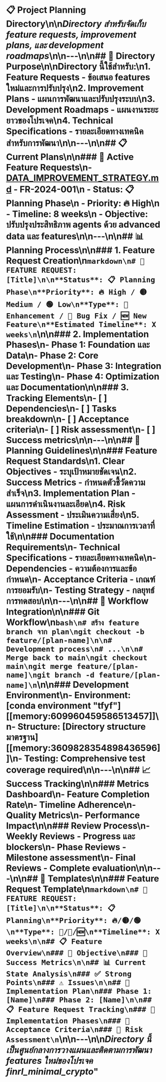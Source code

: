 # 📋 Project Planning Directory\n\n*Directory สำหรับจัดเก็บ feature requests, improvement plans, และ development roadmaps*\n\n---\n\n## 📁 Directory Purpose\n\nDirectory นี้ใช้สำหรับ:\n1. **Feature Requests** - ข้อเสนอ features ใหม่และการปรับปรุง\n2. **Improvement Plans** - แผนการพัฒนาและปรับปรุงระบบ\n3. **Development Roadmaps** - แผนงานระยะยาวของโปรเจค\n4. **Technical Specifications** - รายละเอียดทางเทคนิคสำหรับการพัฒนา\n\n---\n\n## 📋 Current Plans\n\n### 🚀 Active Feature Requests\n- **[DATA_IMPROVEMENT_STRATEGY.md](DATA_IMPROVEMENT_STRATEGY.md)** - FR-2024-001\n  - Status: 📋 Planning Phase\n  - Priority: 🔥 High\n  - Timeline: 8 weeks\n  - Objective: ปรับปรุงประสิทธิภาพ agents ด้วย advanced data และ features\n\n---\n\n## 📊 Planning Process\n\n### 1. Feature Request Creation\n```markdown\n# 🚀 FEATURE REQUEST: [Title]\n\n**Status**: 📋 Planning Phase\n**Priority**: 🔥 High / 🟡 Medium / 🟢 Low\n**Type**: 🎯 Enhancement / 🐛 Bug Fix / 🆕 New Feature\n**Estimated Timeline**: X weeks\n```\n\n### 2. Implementation Phases\n- **Phase 1**: Foundation และ Data\n- **Phase 2**: Core Development\n- **Phase 3**: Integration และ Testing\n- **Phase 4**: Optimization และ Documentation\n\n### 3. Tracking Elements\n- [ ] Dependencies\n- [ ] Tasks breakdown\n- [ ] Acceptance criteria\n- [ ] Risk assessment\n- [ ] Success metrics\n\n---\n\n## 🎯 Planning Guidelines\n\n### Feature Request Standards\n1. **Clear Objectives** - ระบุเป้าหมายชัดเจน\n2. **Success Metrics** - กำหนดตัวชี้วัดความสำเร็จ\n3. **Implementation Plan** - แผนการดำเนินงานละเอียด\n4. **Risk Assessment** - ประเมินความเสี่ยง\n5. **Timeline Estimation** - ประมาณการเวลาที่ใช้\n\n### Documentation Requirements\n- **Technical Specifications** - รายละเอียดทางเทคนิค\n- **Dependencies** - ความต้องการและข้อกำหนด\n- **Acceptance Criteria** - เกณฑ์การยอมรับ\n- **Testing Strategy** - กลยุทธ์การทดสอบ\n\n---\n\n## 🔄 Workflow Integration\n\n### Git Workflow\n```bash\n# สร้าง feature branch จาก plan\ngit checkout -b feature/[plan-name]\n\n# Development process\n# ...\n\n# Merge back to main\ngit checkout main\ngit merge feature/[plan-name]\ngit branch -d feature/[plan-name]\n```\n\n### Development Environment\n- **Environment**: [conda environment \"tfyf\"][[memory:609960459586513457]]\n- **Structure**: [Directory structure มาตรฐาน][[memory:3609828354898436596]]\n- **Testing**: Comprehensive test coverage required\n\n---\n\n## 📈 Success Tracking\n\n### Metrics Dashboard\n- **Feature Completion Rate**\n- **Timeline Adherence**\n- **Quality Metrics**\n- **Performance Impact**\n\n### Review Process\n- **Weekly Reviews** - Progress และ blockers\n- **Phase Reviews** - Milestone assessment\n- **Final Reviews** - Complete evaluation\n\n---\n\n## 📝 Templates\n\n### Feature Request Template\n```markdown\n# 🚀 FEATURE REQUEST: [Title]\n\n**Status**: 📋 Planning\n**Priority**: 🔥/🟡/🟢\n**Type**: 🎯/🐛/🆕\n**Timeline**: X weeks\n\n## 📋 Feature Overview\n### 🎯 Objective\n### 🎯 Success Metrics\n\n## 📊 Current State Analysis\n### ✅ Strong Points\n### ⚠️ Issues\n\n## 🎯 Implementation Plan\n### Phase 1: [Name]\n### Phase 2: [Name]\n\n## 📋 Feature Request Tracking\n### 🔄 Implementation Phases\n### 🎯 Acceptance Criteria\n### 🚨 Risk Assessment\n```\n\n---\n\n*Directory นี้เป็นศูนย์กลางการวางแผนและติดตามการพัฒนา features ใหม่ของโปรเจค finrl_minimal_crypto*" 